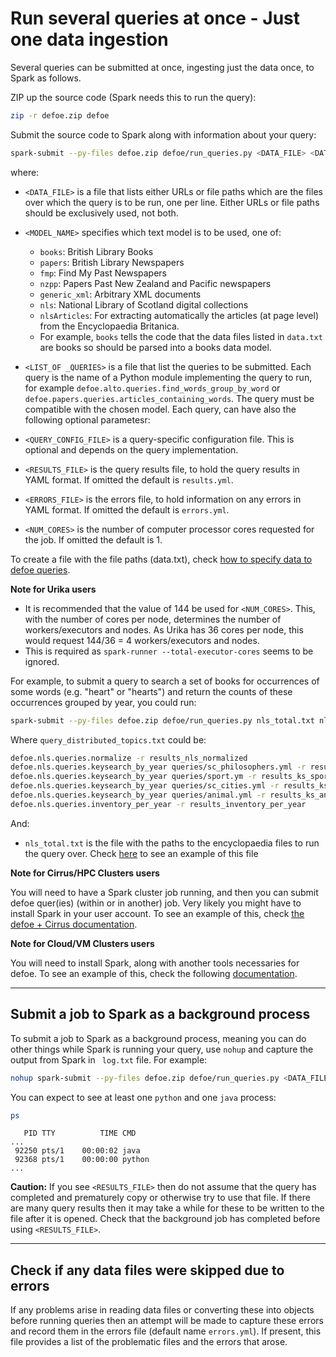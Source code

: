# Run several queries at once - Just one data ingestion

Several queries can be submitted at once, ingesting just the data once, to Spark as follows.

ZIP up the source code (Spark needs this to run the query):

```bash
zip -r defoe.zip defoe
```

Submit the source code to Spark along with information about your query:

```bash
spark-submit --py-files defoe.zip defoe/run_queries.py <DATA_FILE> <DATA MODEL> -l <LIST_OF_QUERIES> [-e <ERRORS FILE>][-n <NUM_CORES>]
```

where:

* `<DATA_FILE>` is a file that lists either URLs or file paths which are the files over which the query is to be run, one per line. Either URLs or file paths should be exclusively used, not both.
* `<MODEL_NAME>` specifies which text model is to be used, one of:
  - `books`: British Library Books
  - `papers`: British Library Newspapers
  - `fmp`: Find My Past Newspapers
  - `nzpp`: Papers Past New Zealand and Pacific newspapers
  - `generic_xml`: Arbitrary XML documents
  - `nls`: National Library of Scotland digital collections
  - `nlsArticles`: For extracting automatically the articles (at page level) from the Encyclopaedia Britanica.  
  - For example, `books` tells the code that the data files listed in `data.txt` are books so should be parsed into a books data model.
* `<LIST_OF _QUERIES>` is a file that list the queries to be submitted. Each query is the name of a Python module implementing the query to run, for example `defoe.alto.queries.find_words_group_by_word` or `defoe.papers.queries.articles_containing_words`. The query must be compatible with the chosen model. Each query, can have also the following optional parametesr:
* `<QUERY_CONFIG_FILE>` is a query-specific configuration file. This is optional and depends on the query implementation.
* `<RESULTS_FILE>` is the query results file, to hold the query results in YAML format. If omitted the default is `results.yml`.


* `<ERRORS_FILE>` is the errors file, to hold information on any errors in YAML format. If omitted the default is `errors.yml`.
* `<NUM_CORES>` is the number of computer processor cores requested for the job. If omitted the default is 1.


To create a file with the file paths (data.txt), check [how to specify data to defoe queries](./specify-data-to-query.md). 

**Note for Urika users**

* It is recommended that the value of 144 be used for `<NUM_CORES>`. This, with the number of cores per node, determines the number of workers/executors and nodes. As Urika has 36 cores per node, this would request 144/36 = 4 workers/executors and nodes.
* This is required as `spark-runner --total-executor-cores` seems to be ignored.

For example, to submit a query to search a set of books for occurrences of some words (e.g. "heart" or "hearts") and return the counts of these occurrences grouped by year, you could run:

```bash
spark-submit --py-files defoe.zip defoe/run_queries.py nls_total.txt nls -l query_distributed_topics.txt
```

Where `query_distributed_topics.txt` could be:
```bash
defoe.nls.queries.normalize -r results_nls_normalized
defoe.nls.queries.keysearch_by_year queries/sc_philosophers.yml -r results_ks_philosophers
defoe.nls.queries.keysearch_by_year queries/sport.ym -r results_ks_sports_normalize
defoe.nls.queries.keysearch_by_year queries/sc_cities.yml -r results_ks_cities
defoe.nls.queries.keysearch_by_year queries/animal.yml -r results_ks_animal
defoe.nls.queries.inventory_per_year -r results_inventory_per_year
```
And:
* `nls_total.txt` is the file with the paths to the encyclopaedia files to run the query over. Check [here](../others/nls_total.txt) to see an example of this file  


**Note for Cirrus/HPC Clusters users**

You will need to have a Spark cluster job running, and then you can submit defoe quer(ies) (within or in another) job. Very likely you might have to install Spark in your user account. To see an example of this, check [the defoe + Cirrus documentation](https://github.com/defoe-code/CDCS_Text_Mining_Lab/blob/master/README.md). 

**Note for Cloud/VM Clusters users**

You will need to install Spark, along with another tools necessaries for defoe. To see an example of this, check the following [documentation](setup-VM.md). 

---

## Submit a job to Spark as a background process

To submit a job to Spark as a background process, meaning you can do other things while Spark is running your query, use `nohup` and capture the output from Spark in ` log.txt` file. For example:

```bash
nohup spark-submit --py-files defoe.zip defoe/run_queries.py <DATA_FILE> <DATA MODEL> -l <LIST_OF_QUERIES> [-e <ERRORS FILE>][-n <NUM_CORES>] > log.txt &
```

You can expect to see at least one `python` and one `java` process:

```bash
ps
```
```
   PID TTY          TIME CMD
...
 92250 pts/1    00:00:02 java
 92368 pts/1    00:00:00 python
...
```

**Caution:** If you see `<RESULTS_FILE>` then do not assume that the query has completed and prematurely copy or otherwise try to use that file. If there are many query results then it may take a while for these to be written to the file after it is opened. Check that the background job has completed before using `<RESULTS_FILE>`. 

---

## Check if any data files were skipped due to errors

If any problems arise in reading data files or converting these into objects before running queries then an attempt will be made to capture these errors and record them in the errors file (default name `errors.yml`). If present, this file provides a list of the problematic files and the errors that arose.

